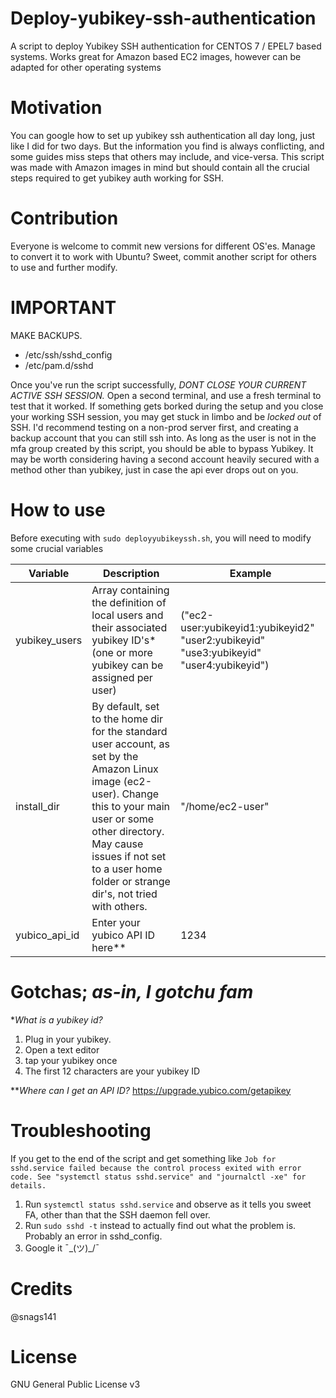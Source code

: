 # Deploy-yubikey-ssh-authentication
A script to deploy Yubikey SSH authentication for CENTOS 7 / EPEL7 based systems. Works great for Amazon based EC2 images, however can be adapted for other operating systems

# Motivation
You can google how to set up yubikey ssh authentication all day long, just like I did for two days. But the information you find is always conflicting, and some guides miss steps that others may include, and vice-versa. This script was made with Amazon images in mind but should contain all the crucial steps required to get yubikey auth working for SSH.

# Contribution
Everyone is welcome to commit new versions for different OS'es. Manage to convert it to work with Ubuntu? Sweet, commit another script for others to use and further modify.

# IMPORTANT
MAKE BACKUPS.
- /etc/ssh/sshd_config
- /etc/pam.d/sshd

Once you've run the script successfully, *DONT CLOSE YOUR CURRENT ACTIVE SSH SESSION.* Open a second terminal, and use a fresh terminal to test that it worked. If something gets borked during the setup and you close your working SSH session, you may get stuck in limbo and be *locked out* of SSH. I'd recommend testing on a non-prod server first, and creating a backup account that you can still ssh into. As long as the user is not in the mfa group created by this script, you should be able to bypass Yubikey.
It may be worth considering having a second account heavily secured with a method other than yubikey, just in case the api ever drops out on you.

# How to use
Before executing with `sudo deployyubikeyssh.sh`, you will need to modify some crucial variables 

| Variable | Description | Example |
| --- | --- | --- |
| yubikey_users | Array containing the definition of local users and their associated yubikey ID's* (one or more yubikey can be assigned per user) | ("ec2-user:yubikeyid1:yubikeyid2" "user2:yubikeyid" "use3:yubikeyid" "user4:yubikeyid") |
| install_dir | By default, set to the home dir for the standard user account, as set by the Amazon Linux image (ec2-user). Change this to your main user or some other directory. May cause issues if not set to a user home folder or strange dir's, not tried with others. | "/home/ec2-user" |
| yubico_api_id | Enter your yubico API ID here** | 1234 |

# Gotchas; *as-in, I gotchu fam*
\**What is a yubikey id?*
1. Plug in your yubikey.
2. Open a text editor
3. tap your yubikey once
4. The first 12 characters are your yubikey ID

\*\**Where can I get an API ID?*
https://upgrade.yubico.com/getapikey

# Troubleshooting
If you get to the end of the script and get something like
`Job for sshd.service failed because the control process exited with error code. See "systemctl status sshd.service" and "journalctl -xe" for details.`
1. Run `systemctl status sshd.service` and observe as it tells you sweet FA, other than that the SSH daemon fell over.
2. Run `sudo sshd -t` instead to actually find out what the problem is. Probably an error in sshd_config.
3. Google it ¯\_(ツ)_/¯

# Credits
@snags141

# License
GNU General Public License v3

